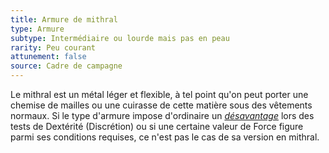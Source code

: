 ```yaml
---
title: Armure de mithral
type: Armure
subtype: Intermédiaire ou lourde mais pas en peau
rarity: Peu courant
attunement: false
source: Cadre de campagne
---
```

Le mithral est un métal léger et flexible, à tel point qu'on peut porter une chemise de mailles ou une cuirasse de cette matière sous des vêtements normaux. Si le type d'armure impose d'ordinaire un [_désavantage_](/utiliser-les-caracteristiques/#avantage-et-desavantage) lors des tests de Dextérité (Discrétion) ou si une certaine valeur de Force figure parmi ses conditions requises, ce n'est pas le cas de sa version en mithral.
